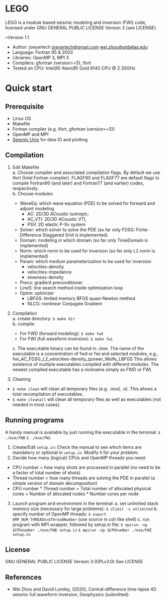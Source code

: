# LEGO

LEGO is a module based seismic modeling and inversion (FWI) code,
licensed under GNU GENERAL PUBLIC LICENSE Version 3 (see LICENSE).

~Version 1.1
 - Author: joeyartech
   joeyartech@gmail.com
   wei.zhou@utdallas.edu
 - Language: Fortran 95 & 2003
 - Libraries: OpenMP 3, MPI 3
 - Compilers: gfortran (version>=5), ifort
 - Tested on CPU: Intel(R) Xeon(R) Gold 6140 CPU @ 2.30GHz

# Quick start
## Prerequisite
- Linux OS
- Makefile
- Fortran compiler (e.g. ifort, gfortran (version>=5))
- OpenMP and MPI
- [Seismic Unix](https://github.com/JohnWStockwellJr/SeisUnix) for data IO and plotting

## Compilation
1. Edit Makefile  
    a. Choose compiler and associated compilation flags. By default we use ifort (Intel Fortran compiler). FLAGF90 and FLAGF77 are default flags to compile Fortran90 (and later) and Fortran77 (and earlier) codes, respectively.  
    b. Choose modules:
    - WaveEq: which wave equation (PDE) to be solved for forward and adjoint modeling
        - AC:     2D/3D ACoustic isotropic; 
        - AC_VTI: 2D/3D ACoustic VTI, 
        - PSV:    2D elastic P-Sv system
    - Solver: which solver to solve the PDE (so far only FDSG: Finite-Difference Staggered Grid is implemented)
    - Domain: modeling in which domain (so far only TimeDomain is implemented)
    - Norm:   which norm to be used for inversion (so far only L2 norm is implemented)
    - Param:  which medium parameterization to be used for inversion
        - velocities-density
        - velocities-impedance
        - slowness-density
    - Preco:  gradient preconditioner
    - LineS:  line search method inside optimization loop
    - Optim:  optimizer
        - LBFGS:  limited memory BFGS quasi-Newton method
        - NLCG:   nonlinear Conjugate Gradient

2. Compilation  
    a. create directory:
``` $ make dir ```  
    b. compile:
    - For FWD (forward modeling):
``` $ make fwd ```
    - For FWI (full waveform inversion):
``` $ make fwi ```

    c. The executable binary can be found in ./exe. The name of the executable is a concentration of fwd or fwi and selected modules, e.g., fwi_AC_FDSG_L2_velocities-density_zpower_Wolfe_LBFGS
This allows existence of multiple executables compiled with different modules.
The newest compiled executable has a nickname simply as FWD or FWI.

3. Cleaning
- ``` $ make clean ```
    will clean all temporary files (e.g. .mod, .o). This allows a total recompilation of executables.
- ``` $ make cleanall ```
    will clean all temporary files as well as executables (not needed in most cases).

## Running programs
A handy manual is available by just running the executable in the terminal:
``` $ ./exe/FWD ```
``` $ ./exe/FWi ```

1. Create/Edit `setup.in`:
  Check the manual to see which items are mandatory or optional in `setup.in`. Modify it for your problem.
2. Decide how many (logical) CPUs and OpenMP threads you need:
  - CPU number = how many shots are processed in parallel (no need to be a factor of total number of shots)
  - Thread number = how many threads are solving the PDE in parallel (a simple version of domain decomposition)
  - CPU number * Thread number = Total number of allocated physical cores = Number of allocated nodes * Number cores per node
3. Launch program and environment in the terminal:
  a. set unlimited stack memory size (necessary for large problems):
    ``` $ ulimit -s unlimited ```
  b. specify number of OpenMP threads:
    ``` $ export OMP_NUM_THREADS=$ThreadNumber ``` (use source in csh like shell)
  c. run program with MPI wrapper, followed by setup.in file:
    ``` $ mpirun -np $CPUnumber ./exe/FWD setup.in ```
    ``` $ mpirun -np $CPUnumber ./exe/FWI setup.in ```


License
----
GNU GENERAL PUBLIC LICENSE Version 3 (GPLv3.0)
See LICENSE


References
----
- Wei Zhou and David Lumley, (2020), Central-difference time-lapse 4D seismic full waveform inversion, Geophysics (submitted).
